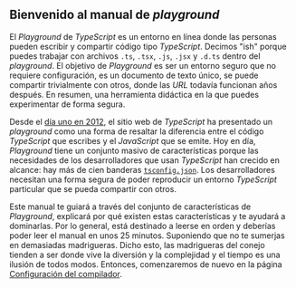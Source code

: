 ## Bienvenido al manual de *playground*

El *Playground* de *TypeScript* es un entorno en línea donde las personas pueden escribir y compartir código tipo *TypeScript*. Decimos "ish" porque puedes trabajar con archivos `.ts`, `.tsx`, `.js`, `.jsx` y `.d.ts` dentro del *playground*. El objetivo de *Playground* es ser un entorno seguro que no requiere configuración, es un documento de texto único, se puede compartir trivialmente con otros, donde las *URL* todavía funcionan años después. En resumen, una herramienta didáctica en la que puedes experimentar de forma segura.

Desde el [día uno en 2012](https://web.archive.org/web/20121031123957/http://www.typescriptlang.org/Playground/), el sitio web de *TypeScript* ha presentado un *playground* como una forma de resaltar la diferencia entre el código *TypeScript* que escribes y el *JavaScript* que se emite. Hoy en día, *Playground* tiene un conjunto masivo de características porque las necesidades de los desarrolladores que usan *TypeScript* han crecido en alcance: hay más de cien banderas [`tsconfig.json`](https://www.typescriptlang.org/tsconfig). Los desarrolladores necesitan una forma segura de poder reproducir un entorno *TypeScript* particular que se pueda compartir con otros.

Este manual te guiará a través del conjunto de características de *Playground*, explicará por qué existen estas características y te ayudará a dominarlas. Por lo general, está destinado a leerse en orden y deberías poder leer el manual en unos 25 minutos. Suponiendo que no te sumerjas en demasiadas madrigueras. Dicho esto, las madrigueras del conejo tienden a ser donde vive la diversión y la complejidad y el tiempo es una ilusión de todos modos. Entonces, comenzaremos de nuevo en la página [Configuración del compilador](/play#handbook-1).
